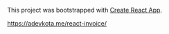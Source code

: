 This project was bootstrapped with [Create React App](https://github.com/facebookincubator/create-react-app).

https://adevkota.me/react-invoice/
